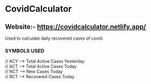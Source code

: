 # CovidCalculator
## Website:- https://covidcalculator.netlify.app/

Used to calculate daily recovered cases of covid. <br/>

### SYMBOLS USED <br/>
// ACY --> Total Active Cases Yesterday <br/>
// ACT --> Total Active Cases Today <br/>
// NCT --> New Cases Today <br/>
// RCT --> Recovered Cases Today <br/>
